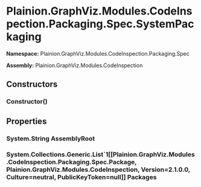 
# Plainion.GraphViz.Modules.CodeInspection.Packaging.Spec.SystemPackaging

**Namespace:** Plainion.GraphViz.Modules.CodeInspection.Packaging.Spec

**Assembly:** Plainion.GraphViz.Modules.CodeInspection


## Constructors

### Constructor()


## Properties

### System.String AssemblyRoot

### System.Collections.Generic.List`1[[Plainion.GraphViz.Modules.CodeInspection.Packaging.Spec.Package, Plainion.GraphViz.Modules.CodeInspection, Version=2.1.0.0, Culture=neutral, PublicKeyToken=null]] Packages
